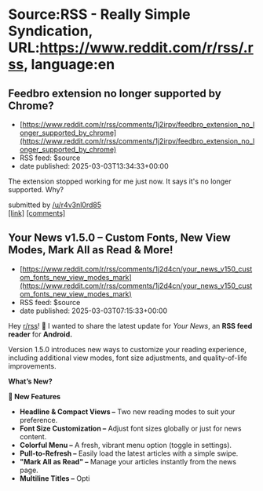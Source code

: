 # Source:RSS - Really Simple Syndication, URL:https://www.reddit.com/r/rss/.rss, language:en

## Feedbro extension no longer supported by Chrome?
 - [https://www.reddit.com/r/rss/comments/1j2irpv/feedbro_extension_no_longer_supported_by_chrome](https://www.reddit.com/r/rss/comments/1j2irpv/feedbro_extension_no_longer_supported_by_chrome)
 - RSS feed: $source
 - date published: 2025-03-03T13:34:33+00:00

<!-- SC_OFF --><div class="md"><p>The extension stopped working for me just now. It says it&#39;s no longer supported. Why?</p> </div><!-- SC_ON --> &#32; submitted by &#32; <a href="https://www.reddit.com/user/r4v3nl0rd85"> /u/r4v3nl0rd85 </a> <br/> <span><a href="https://www.reddit.com/r/rss/comments/1j2irpv/feedbro_extension_no_longer_supported_by_chrome/">[link]</a></span> &#32; <span><a href="https://www.reddit.com/r/rss/comments/1j2irpv/feedbro_extension_no_longer_supported_by_chrome/">[comments]</a></span>

## Your News v1.5.0 – Custom Fonts, New View Modes, Mark All as Read & More!
 - [https://www.reddit.com/r/rss/comments/1j2d4cn/your_news_v150_custom_fonts_new_view_modes_mark](https://www.reddit.com/r/rss/comments/1j2d4cn/your_news_v150_custom_fonts_new_view_modes_mark)
 - RSS feed: $source
 - date published: 2025-03-03T07:15:33+00:00

<!-- SC_OFF --><div class="md"><p>Hey <a href="/r/rss">r/rss</a>! 👋 I wanted to share the latest update for <em>Your News</em>, an <strong>RSS feed reader</strong> for <strong>Android.</strong></p> <p>Version 1.5.0 introduces new ways to customize your reading experience, including additional view modes, font size adjustments, and quality-of-life improvements.</p> <p><strong>What’s New?</strong></p> <p><strong>🚀 New Features</strong></p> <ul> <li><strong>Headline &amp; Compact Views –</strong> Two new reading modes to suit your preference.</li> <li><strong>Font Size Customization –</strong> Adjust font sizes globally or just for news content.</li> <li><strong>Colorful Menu –</strong> A fresh, vibrant menu option (toggle in settings).</li> <li><strong>Pull-to-Refresh –</strong> Easily load the latest articles with a simple swipe.</li> <li><strong>&quot;Mark All as Read&quot; –</strong> Manage your articles instantly from the news page.</li> <li><strong>Multiline Titles –</strong> Opti

